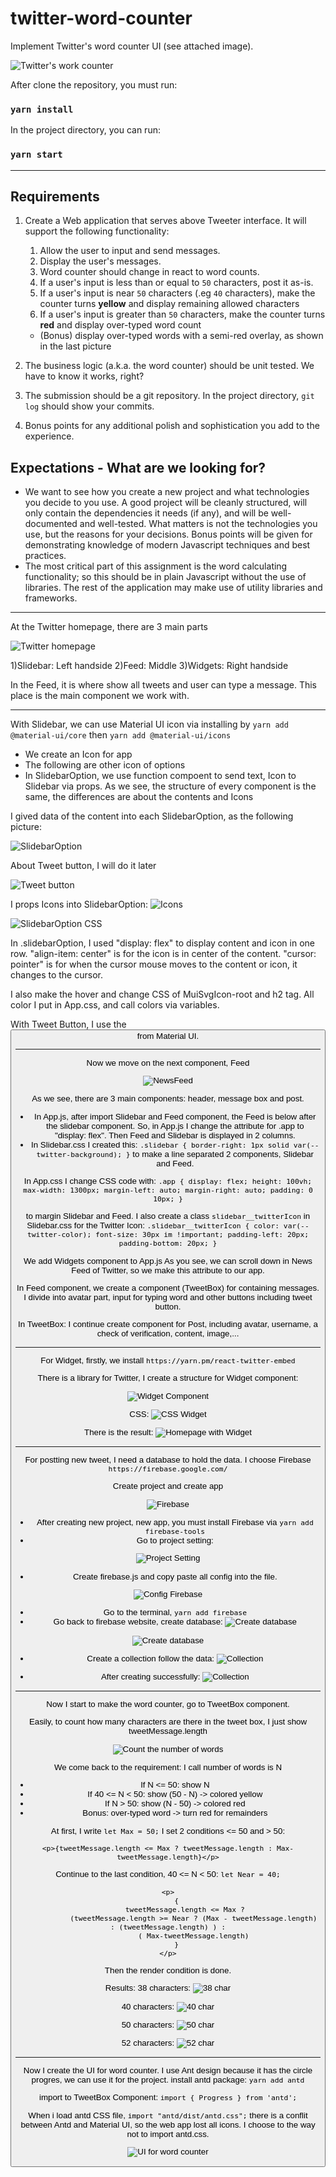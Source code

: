 # twitter-word-counter

Implement Twitter's word counter UI (see attached image).

![Twitter's work counter](https://gist.githubusercontent.com/huygn/ceda027d1f679ba2a99a2630815e5ff7/raw/d860a2917372c8f155e9a2c20161d9076e4b8340/image.jpg)

After clone the repository, you must run:

### `yarn install`

In the project directory, you can run:

### `yarn start`

---

## Requirements

1. Create a Web application that serves above Tweeter interface. It will support the following functionality:

    1. Allow the user to input and send messages.
    1. Display the user's messages.
    1. Word counter should change in react to word counts.
    1. If a user's input is less than or equal to `50` characters, post it as-is.
    1. If a user's input is near `50` characters (.eg `40` characters), make the counter turns **yellow** and display remaining allowed characters
    1. If a user's input is greater than `50` characters, make the counter turns **red** and display over-typed word count

    - (Bonus) display over-typed words with a semi-red overlay, as shown in the last picture

2. The business logic (a.k.a. the word counter) should be unit tested. We have to know it works, right?
3. The submission should be a git repository. In the project directory, `git log` should show your commits.
4. Bonus points for any additional polish and sophistication you add to the experience.

## Expectations - What are we looking for?

-   We want to see how you create a new project and what technologies you decide to you use. A good project will be cleanly structured, will only contain the dependencies it needs (if any), and will be well-documented and well-tested. What matters is not the technologies you use, but the reasons for your decisions. Bonus points will be given for demonstrating knowledge of modern Javascript techniques and best practices.
-   The most critical part of this assignment is the word calculating functionality; so this should be in plain Javascript without the use of libraries. The rest of the application may make use of utility libraries and frameworks.

---

At the Twitter homepage, there are 3 main parts

![Twitter homepage](https://i.imgur.com/mH8qYUS.png)

1)Slidebar: Left handside
2)Feed: Middle
3)Widgets: Right handside

In the Feed, it is where show all tweets and user can type a message. This place is the main component we work with.

---

With Slidebar, we can use Material UI icon via installing by `yarn add @material-ui/core` then `yarn add @material-ui/icons`

-   We create an Icon for app
-   The following are other icon of options
-   In SlidebarOption, we use function compoent to send text, Icon to Slidebar via props. As we see, the structure of every component is the same, the differences are about the contents and Icons

I gived data of the content into each SlidebarOption, as the following picture:

![SlidebarOption](https://i.imgur.com/bWr86me.png)

About Tweet button, I will do it later

![Tweet button](https://i.imgur.com/liJfTC0.png)

I props Icons into SlidebarOption:
![Icons](https://i.imgur.com/bWr86me.png)

![SlidebarOption CSS](https://i.imgur.com/YFWWOa7.png)

In .slidebarOption, I used "display: flex" to display content and icon in one row. "align-item: center" is for the icon is in center of the content. "cursor: pointer" is for when the cursor mouse moves to the content or icon, it changes to the cursor.

I also make the hover and change CSS of MuiSvgIcon-root and h2 tag. All color I put in App.css, and call colors via variables.

With Tweet Button, I use the <Button> from Material UI.

---

Now we move on the next component, Feed

![NewsFeed](https://i.imgur.com/M6Y4SCR.png)

As we see, there are 3 main components: header, message box and post.

-   In App.js, after import Slidebar and Feed component, the Feed is below after the slidebar component. So, in App.js I change the attribute for .app to "display: flex". Then Feed and Slidebar is displayed in 2 columns.
-   In Slidebar.css I created this:
    `.slidebar { border-right: 1px solid var(--twitter-background); }`
    to make a line separated 2 components, Slidebar and Feed.

In App.css I change CSS code with:
`.app { display: flex; height: 100vh; max-width: 1300px; margin-left: auto; margin-right: auto; padding: 0 10px; }`

to margin Slidebar and Feed. I also create a class `slidebar__twitterIcon` in Slidebar.css for the Twitter Icon:
`.slidebar__twitterIcon { color: var(--twitter-color); font-size: 30px im !important; padding-left: 20px; padding-bottom: 20px; }`

We add Widgets component to App.js
As you see, we can scroll down in News Feed of Twitter, so we make this attribute to our app.

In Feed component, we create a component (TweetBox) for containing messages. I divide into avatar part, input for typing word and other buttons including tweet button.

In TweetBox:
I continue create component for Post, including avatar, username, a check of verification, content, image,...

---

For Widget, firstly, we install `https://yarn.pm/react-twitter-embed`

There is a library for Twitter, I create a structure for Widget component:

![Widget Component](https://i.imgur.com/FSAe9sp.png)

CSS:
![CSS Widget](https://i.imgur.com/oXbXfHV.png)

There is the result:
![Homepage with Widget](https://i.imgur.com/ojOyupo.png)

---

For postting new tweet, I need a database to hold the data. I choose Firebase `https://firebase.google.com/`

Create project and create app

![Firebase](https://i.imgur.com/nXvzxXF.png)

-   After creating new project, new app, you must install Firebase via `yarn add firebase-tools`
-   Go to project setting:

![Project Setting](https://i.imgur.com/EbX6hOw.png)

-   Create firebase.js and copy paste all config into the file.

![Config Firebase](https://i.imgur.com/nt8GRIe.png)

-   Go to the terminal, `yarn add firebase`
-   Go back to firebase website, create database:
    ![Create database](https://i.imgur.com/oS8uLXN.png)

![Create database](https://i.imgur.com/zuoukeT.png)

-   Create a collection follow the data:
    ![Collection](blob:https://imgur.com/37e516da-cd28-467d-b7d4-67211eedc371)

-   After creating successfully:
    ![Collection](https://i.imgur.com/yNdfYuG.png)

---

Now I start to make the word counter, go to TweetBox component.

Easily, to count how many characters are there in the tweet box, I just show tweetMessage.length

![Count the number of words](https://i.imgur.com/05OEErb.png)

We come back to the requirement:
I call number of words is N

-   If N <= 50: show N
-   If 40 <= N < 50: show (50 - N) -> colored yellow
-   If N > 50: show (N - 50) -> colored red
-   Bonus: over-typed word -> turn red for remainders

At first, I write `let Max = 50;`
I set 2 conditions <= 50 and > 50:

`<p>{tweetMessage.length <= Max ? tweetMessage.length : Max-tweetMessage.length}</p>`

Continue to the last condition, 40 <= N < 50:
`let Near = 40;`

```
<p>
    {
        tweetMessage.length <= Max ?
            (tweetMessage.length >= Near ? (Max - tweetMessage.length) : (tweetMessage.length) ) :
            ( Max-tweetMessage.length)
    }
</p>
```

Then the render condition is done.

Results:
38 characters:
![38 char](https://i.imgur.com/oTpUQAZ.png)

40 characters:
![40 char](https://i.imgur.com/LcXa0PR.png)

50 characters:
![50 char](https://i.imgur.com/ASX32km.png)

52 characters:
![52 char](https://i.imgur.com/sEZlXDy.png)

______________________________________

Now I create the UI for word counter. I use Ant design because it has the circle progres, we can use it for the project.
install antd package:
`yarn add antd`

import to TweetBox Component:
`import { Progress } from 'antd';`

When i load antd CSS file, `import "antd/dist/antd.css";` there is a conflit between Antd and Material UI, so the web app lost all icons.
I choose to the way not to import antd.css.

![UI for word counter](https://i.imgur.com/pMSxFHV.png)

